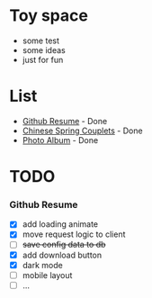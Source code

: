 # Toy space

- some test
- some ideas
- just for fun 
# List

- [Github Resume](https://toy.shuaxinjs.cn/loginGithub) - Done
- [Chinese Spring Couplets](https://toy.shuaxinjs.cn/couplet) - Done
- [Photo Album](https://toy.shuaxinjs.cn/album) - Done

# TODO
### Github Resume 

- [x] add loading animate
- [x] move request logic to client
- [ ] ~~save config data to db~~
- [x] add download button
- [x] dark mode
- [ ] mobile layout
- [ ] ...
